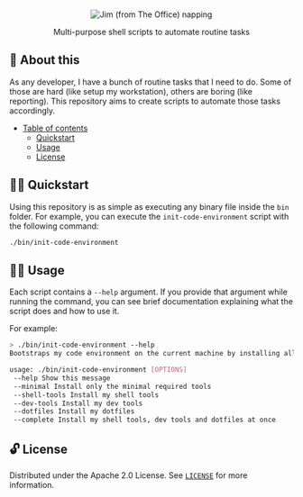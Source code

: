 <p align="center">
  <br>
   <img src="https://media.giphy.com/media/JstFYY8FwlBm48n7De/giphy.gif" alt="Jim (from The Office) napping" title="Execution Mode header's GIF" />
  <br>
</p>
<p align="center">
Multi-purpose shell scripts to automate routine tasks 
</p>

## 📖 About this

As any developer, I have a bunch of routine tasks that I need to do. Some of those are hard (like setup my workstation), others are boring (like reporting). This repository aims to create scripts to automate those tasks accordingly.

* [Table of contents][empty]
  * [Quickstart][section-quickstart]
  * [Usage][section-usage]
  * [License][section-license]

## 🧙‍♂️ Quickstart

Using this repository is as simple as executing any binary file inside the `bin` folder. For example, you can execute the `init-code-environment` script with the following command:

```sh
./bin/init-code-environment
```

## 👩‍🔬 Usage

Each script contains a `--help` argument. If you provide that argument while running the command, you can see brief documentation explaining what the script does and how to use it.

For example:
```sh
> ./bin/init-code-environment --help
Bootstraps my code environment on the current machine by installing all required tools and dotfiles.

usage: ./bin/init-code-environment [OPTIONS]	 
 --help Show this message	 
 --minimal Install only the minimal required tools	 
 --shell-tools Install my shell tools	 
 --dev-tools Install my dev tools	 
 --dotfiles Install my dotfiles	 
 --complete Install my shell tools, dev tools and dotfiles at once
```

## 🔓 License

Distributed under the Apache 2.0 License. See [`LICENSE`][file-license] for more information.

[comment]: <> (Link references)
[comment]: <> (----------------------------------------------------------------------------------------)
[empty]: # "An empty link"
[section-quickstart]: #-quickstart "Go to Quickstart section"
[section-usage]: #-usage "Go to Usage section"
[section-license]: #-license "Go to License section"
[file-contributing]: CONTRIBUTING.md "Open CONTRIBUTING.md file"
[file-license]: LICENSE "Open LICENSE file"